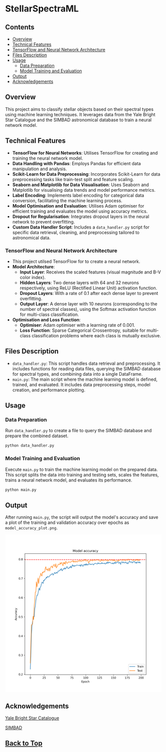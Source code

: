 # StellarSpectraML

## Contents
- [Overview](#overview)
- [Technical Features](#technical-features)
- [TensorFlow and Neural Network Architecture](#tensorflow-and-neural-network-architecture)
- [Files Description](#files-description)
- [Usage](#usage)
  - [Data Preparation](#data-preparation)
  - [Model Training and Evaluation](#model-training-and-evaluation)
- [Output](#output)
- [Acknowledgements](#acknowledgements)

## Overview
This project aims to classify stellar objects based on their spectral types using machine learning techniques. It leverages data from the Yale Bright Star Catalogue and the SIMBAD astronomical database to train a neural network model.

## Technical Features

- **TensorFlow for Neural Networks**: Utilises TensorFlow for creating and training the neural network model.
- **Data Handling with Pandas**: Employs Pandas for efficient data manipulation and analysis.
- **Scikit-Learn for Data Preprocessing**: Incorporates Scikit-Learn for data preprocessing tasks like train-test split and feature scaling.
- **Seaborn and Matplotlib for Data Visualisation**: Uses Seaborn and Matplotlib for visualising data trends and model performance metrics.
- **Label Encoding**: Implements label encoding for categorical data conversion, facilitating the machine learning process.
- **Model Optimisation and Evaluation**: Utilises Adam optimiser for efficient training and evaluates the model using accuracy metrics.
- **Dropout for Regularisation**: Integrates dropout layers in the neural network to prevent overfitting.
- **Custom Data Handler Script**: Includes a `data_handler.py` script for specific data retrieval, cleaning, and preprocessing tailored to astronomical data.

### TensorFlow and Neural Network Architecture
- This project utilsed TensorFlow for to create a neural network.
- **Model Architecture**: 
  - **Input Layer**: Receives the scaled features (visual magnitude and B-V color index).
  - **Hidden Layers**: Two dense layers with 64 and 32 neurons respectively, using ReLU (Rectified Linear Unit) activation function.
  - **Dropout Layers**: With a rate of 0.1 after each dense layer to prevent overfitting.
  - **Output Layer**: A dense layer with 10 neurons (corresponding to the number of spectral classes), using the Softmax activation function for multi-class classification.
- **Optimisation and Loss Function**: 
  - **Optimiser**: Adam optimiser with a learning rate of 0.001. 
  - **Loss Function**: Sparse Categorical Crossentropy, suitable for multi-class classification problems where each class is mutually exclusive.

## Files Description
- `data_handler.py`: This script handles data retrieval and preprocessing. It includes functions for reading data files, querying the SIMBAD database for spectral types, and combining data into a single DataFrame.
- `main.py`: The main script where the machine learning model is defined, trained, and evaluated. It includes data preprocessing steps, model creation, and performance plotting.

## Usage

### Data Preparation
Run `data_handler.py` to create a file to query the SIMBAD database and prepare the combined dataset.

```bash
python data_handler.py
```

### Model Training and Evaluation
Execute `main.py` to train the machine learning model on the prepared data. This script splits the data into training and testing sets, scales the features, trains a neural network model, and evaluates its performance.

```bash
python main.py
```

## Output
After running `main.py`, the script will output the model's accuracy and save a plot of the training and validation accuracy over epochs as `model_accuracy_plot.png`.

![model_accuracy_plot.png](model_accuracy_plot.png)

## Acknowledgements

[Yale Bright Star Catalogue](https://heasarc.gsfc.nasa.gov/db-perl/W3Browse/w3table.pl?tablehead=name%3Dbsc5p&Action=More+Options)

[SIMBAD](http://simbad.cds.unistra.fr/simbad/sim-fscript)

## [Back to Top](#StellarSpectraML)